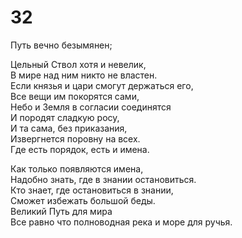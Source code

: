 # 32

Путь вечно безымянен;</br>

Цельный Ствол хотя и невелик,</br>
В мире над ним никто не властен.</br>
Если князья и цари смогут держаться его,</br>
Все вещи им покорятся сами,</br>
Небо и Земля в согласии соединятся</br>
И породят сладкую росу,</br>
И та сама, без приказания,</br>
Извергнется поровну на всех.</br>
Где есть порядок, есть и имена.</br>

Как только появляются имена,</br>
Надобно знать, где в знании остановиться.</br>
Кто знает, где остановиться в знании,</br>
Сможет избежать большой беды.</br>
Великий Путь для мира</br>
Все равно что полноводная река и море для ручья.</br>